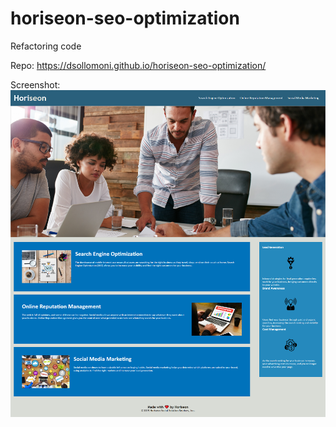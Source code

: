 # horiseon-seo-optimization

Refactoring code 

Repo: https://dsollomoni.github.io/horiseon-seo-optimization/

Screenshot: ![desktop preview](./assets/images/preview.png)